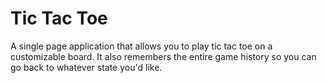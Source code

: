 # Tic Tac Toe
A single page application that allows you to play tic tac toe on a customizable board. It also remembers the entire game history so you can go back to whatever state you'd like.